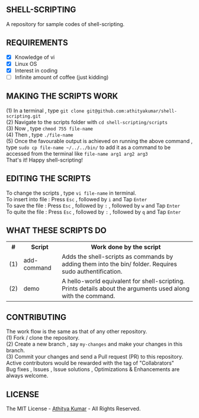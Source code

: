 SHELL-SCRIPTING
---------------
A repository for sample codes of shell-scripting.

REQUIREMENTS
------------

- [x] Knowledge of vi
- [x] Linux OS
- [x] Interest in coding 
- [ ] Infinite amount of coffee (just kidding)

MAKING THE SCRIPTS WORK
-----------------------
(1) In a terminal , type `git clone git@github.com:athityakumar/shell-scripting.git`
<br> (2) Navigate to the scripts folder with `cd shell-scripting/scripts`
<br> (3) Now , type `chmod 755 file-name`
<br> (4) Then , type `./file-name`
<br> (5) Once the favourable output is achieved on running the above command , type `sudo cp file-name ~/../../bin/` to add it as a command to be accessed from the terminal like `file-name arg1 arg2 arg3`
<br> That's it! Happy shell-scripting!

EDITING THE SCRIPTS
-------------------
To change the scripts , type `vi file-name` in terminal.
<br> To insert into file : Press `Esc` , followed by `i` and Tap `Enter`
<br> To save the file : Press `Esc` , followed by `:` , followed by `w` and Tap `Enter`
<br> To quite the file : Press `Esc` , followed by `:` , followed by `q` and Tap `Enter`

WHAT THESE SCRIPTS DO
---------------------

<table>
<tr> <th> # </th> <th> Script </th> <th> Work done by the script</th> </tr>
<tr> <td> (1) </td> <td> add-command </td> <td> Adds the shell-scripts as commands by adding them into the bin/ folder. Requires sudo authentification. </td> </tr>
<tr> <td> (2) </td> <td> demo </td> <td> A hello-world equivalent for shell-scripting. Prints details about the arguments used along with the command. </td> </tr>
</table>

CONTRIBUTING
------------
The work flow is the same as that of any other repository. 
<br> (1) Fork / clone the repository.
<br> (2) Create a new branch , say `my-changes` and make your changes in this branch.
<br> (3) Commit your changes and send a Pull request (PR) to this repository.
<br> Active contributors would be rewarded with the tag of "Collabrators"
<br> Bug fixes , Issues , Issue solutions , Optimizations & Enhancements are always welcome.

LICENSE
-------
The MIT License - [Athitya Kumar](http://github.com/athityakumar) - All Rights Reserved.